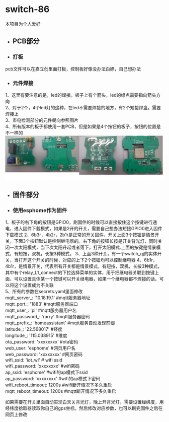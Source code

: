 # switch-86

本项目为个人爱好  

+   ## PCB部分
 
*  ###  打板  
pcb文件可以在嘉立创里面打板，控制板好像没办法白嫖，自己想办法   
*  ###  元件焊接  
1、这里有要注意的是，led的焊接。板子上有个箭头，led的绿点需要指向箭头方向  
2、对于2个，4个led灯的这种，在led不需要焊接的地方，有2个短接焊盘。需要焊接上  
3、市电检测部分的元件朝向参照图片  
4、所有版本的板子都使用一套PCB，但是如果是4个按钮的板子，按钮的位置是不一样的  
![单开图片](https://github.com/trz0332/switch-86/blob/main/png/%E5%8D%95%E5%BC%80.png)



+   ## 固件部分  

*  ###  使用esphome作为固件
1、板子的右下角的按钮是GPIO0，刷固件的时候可以直接按住这个按键进行通电，进入固件下载模式，如果是2开的开关，需要自己想办法短接GPIO0进入固件下载模式
2、6b3r，4b2r，2b1r是正常的开关固件，开关上面3个按钮是情景开关，下面3个按钮默认是控制继电器的。右下角的按钮长按是开关背光灯，同时关闭一次太阳模式，当下次太阳升起或者落下，打开太阳模式.上面的按键是情景模式，有短按，双机，长按3种模式，
3、上面3种开关，有一个switch_qj的实体开关，当打开这个开关的时候，对应的上下2个按钮均可以控制继电器
4、6b1r，4b1r，是情景开关，代表所有开关都是情景模式，有短按，双机，长按3种模式， 其中有个relay_L1_connect的下拉选择菜单的实体，用于把继电器关联到按键上面，可以设置具体某一个按键可以开关继电器，如果一个继电器都不焊接的话。可以将这个设置成为不关联   
5、所有的参数在secrets.yaml里面修改  
mqtt_server_: '10.18.19.1'  #mqtt服务器地址  
mqtt_port_: '1883'  #mqtt服务器端口  
mqtt_user_: 'pi'  #mqtt服务器用户名  
mqtt_password_: 'rarry'  #mqtt服务器密码  
mqtt_prefix_: 'homeassistant'     #mqtt服务自动发现前缀  
latitude_: '22.568017'  #经度  
longitude_: '115.038915'  #维度  
ota_password: 'xxxxxxxx'  #ota密码  
web_user: 'esphome'  #网页用户名  
web_password: 'xxxxxxxx'  #网页密码  
wifi_ssid: 'iot_wl'  # wifi   ssid  
wifi_password: 'xxxxxxxx'  #wifi密码  
ap_ssid: 'esphome'   #wifi的ap模式下ssid  
ap_password: 'xxxxxxxx'  #wifi的ap模式下密码  
wifi_reboot_timeout: 1200s  #wifi断开情况下多久重启  
mqtt_reboot_timeout: 1200s  #mqtt断开情况下多久重启  

如果需要在开关里面自动实现白天关背光灯，晚上开背光灯，需要设置经纬度，用经纬度拾取器读取你自己的gps坐标。然后修改对应参数，也可以刷完固件之后在网页上修改

